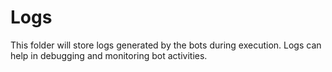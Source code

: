 # Logs

This folder will store logs generated by the bots during execution. Logs can help in debugging and monitoring bot activities.